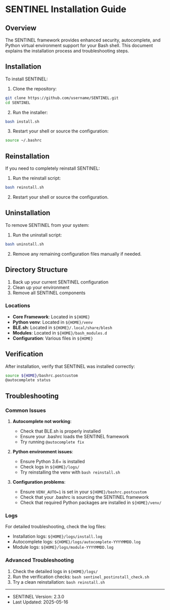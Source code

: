 # SENTINEL Installation Guide

## Overview

The SENTINEL framework provides enhanced security, autocomplete, and Python virtual environment support for your Bash shell. This document explains the installation process and troubleshooting steps.

## Installation

To install SENTINEL:

1. Clone the repository:
```bash
git clone https://github.com/username/SENTINEL.git
cd SENTINEL
```

2. Run the installer:
```bash
bash install.sh
```

3. Restart your shell or source the configuration:
```bash
source ~/.bashrc
```

## Reinstallation

If you need to completely reinstall SENTINEL:

1. Run the reinstall script:
```bash
bash reinstall.sh
```

2. Restart your shell or source the configuration.

## Uninstallation

To remove SENTINEL from your system:

1. Run the uninstall script:
```bash
bash uninstall.sh
```

2. Remove any remaining configuration files manually if needed.

## Directory Structure

1. Back up your current SENTINEL configuration
2. Clean up your environment
3. Remove all SENTINEL components

### Locations

- **Core Framework**: Located in `${HOME}`
- **Python venv**: Located in `${HOME}/venv`
- **BLE.sh**: Located in `${HOME}/.local/share/blesh`
- **Modules**: Located in `${HOME}/bash_modules.d`
- **Configuration**: Various files in `${HOME}`

## Verification

After installation, verify that SENTINEL was installed correctly:

```bash
source ${HOME}/bashrc.postcustom
@autocomplete status
```

## Troubleshooting

### Common Issues

1. **Autocomplete not working**:
   - Check that BLE.sh is properly installed
   - Ensure your .bashrc loads the SENTINEL framework
   - Try running `@autocomplete fix`

2. **Python environment issues**:
   - Ensure Python 3.6+ is installed
   - Check logs in `${HOME}/logs/`
   - Try reinstalling the venv with `bash reinstall.sh`

3. **Configuration problems**:
   - Ensure `VENV_AUTO=1` is set in your `${HOME}/bashrc.postcustom`
   - Check that your .bashrc is sourcing the SENTINEL framework
   - Check that required Python packages are installed in `${HOME}/venv/`

### Logs

For detailed troubleshooting, check the log files:

- Installation logs: `${HOME}/logs/install.log`
- Autocomplete logs: `${HOME}/logs/autocomplete-YYYYMMDD.log`
- Module logs: `${HOME}/logs/module-YYYYMMDD.log`

### Advanced Troubleshooting

1. Check the detailed logs in `${HOME}/logs/`
2. Run the verification checks: `bash sentinel_postinstall_check.sh`
3. Try a clean reinstallation: `bash reinstall.sh`

---

- SENTINEL Version: 2.3.0
- Last Updated: 2025-05-16